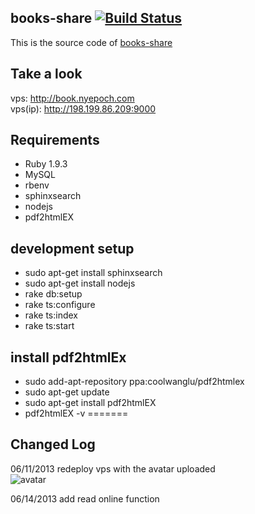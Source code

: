 ## books-share [![Build Status](https://travis-ci.org/caok/books-share.png?branch=master)](https://travis-ci.org/caok/books-share)
This is the source code of [books-share](http://198.199.86.209:9000)

## Take a look
vps: http://book.nyepoch.com
<br/>
vps(ip): http://198.199.86.209:9000

## Requirements

* Ruby 1.9.3
* MySQL
* rbenv
* sphinxsearch
* nodejs
* pdf2htmlEX

## development setup
* sudo apt-get install sphinxsearch
* sudo apt-get install nodejs
* rake db:setup
* rake ts:configure
* rake ts:index
* rake ts:start

## install pdf2htmlEx
* sudo add-apt-repository ppa:coolwanglu/pdf2htmlex
* sudo apt-get update
* sudo apt-get install pdf2htmlEX
* pdf2htmlEX -v
=======
## Changed Log

06/11/2013 redeploy vps with the avatar uploaded<br/>
![avatar](https://f.cloud.github.com/assets/83296/636756/de67749a-d28f-11e2-92fd-0311b1a680de.png)

06/14/2013 add read online function<br/>
